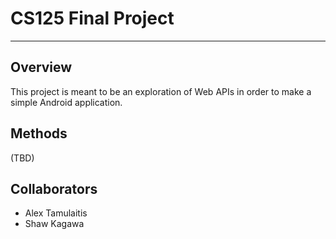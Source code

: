 # CS125 Final Project
---
## Overview

This project is meant to be an exploration of Web APIs in order to make a simple Android application.

## Methods

(TBD)

## Collaborators
- Alex Tamulaitis
- Shaw Kagawa
